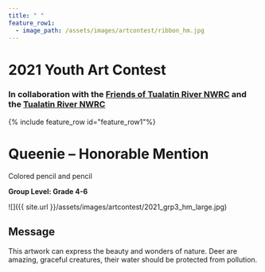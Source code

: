 ```yaml
---
title: " "
feature_row1:
  - image_path: /assets/images/artcontest/ribbon_hm.jpg
---
```


# 2021 Youth Art Contest

### In collaboration with the [Friends of Tualatin River NWRC](https://fotr.wildapricot.org/) and the [Tualatin River NWRC](https://www.fws.gov/refuge/Tualatin_River/)

{% include feature_row id="feature_row1"%}

# Queenie – Honorable Mention  
Colored pencil and pencil   

**Group Level: Grade 4-6**  

![]({{ site.url }}/assets/images/artcontest/2021_grp3_hm_large.jpg)

## Message

This artwork can express the beauty and wonders of nature. Deer are amazing, graceful creatures, their water should be protected from pollution.
